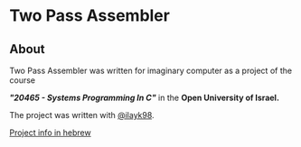 # Two Pass Assembler
## About
Two Pass Assembler was written for imaginary computer as a project of the course

***"20465 - Systems Programming In C"*** in the **Open University of Israel.**

The project was written with [@ilayk98](https://github.com/ilayk98).


[Project info in hebrew](https://github.com/OBaca/Assembler/blob/main/Project%20Info/Project%20Info%20In%20Hebrew.pdf)
